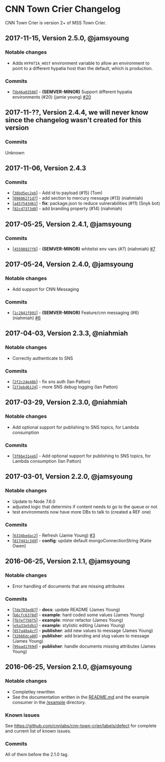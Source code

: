 # CNN Town Crier Changelog
CNN Town Crier is version 2+ of MSS Town Crier.

## 2017-11-15, Version 2.5.0, @jamsyoung

### Notable changes
- Adds `HYPATIA_HOST` environment variable to allow an environment to point to a different hypatia host than the default,
  which is production.

### Commits
* [[`5b46a03586`](https://github.com/cnnlabs/cnn-town-crier/commit/5b46a03586)] - **(SEMVER-MINOR)** Support different hypatia environments (#20) (jamie young) [#20](https://github.com/cnnlabs/cnn-town-crier/pull/20)





## 2017-11-??, Version 2.4.4, we will never know since the changelog wasn't created for this version

### Commits
Unknown

## 2017-11-06, Version 2.4.3

### Commits

* [[`38bd5ec2eb`](https://github.com/cnnlabs/cnn-town-crier/commit/38bd5ec2eb)] - Add id to payload (#15) (Tom)
* [[`09606271d7`](https://github.com/cnnlabs/cnn-town-crier/commit/09606271d7)] - add section to mercury message (#13) (niahmiah)
* [[`a457543d61`](https://github.com/cnnlabs/cnn-town-crier/commit/a457543d61)] - **fix**: package.json to reduce vulnerabilities (#11) (Snyk bot)
* [[`92cd7373d8`](https://github.com/cnnlabs/cnn-town-crier/commit/92cd7373d8)] - add branding property (#14) (niahmiah)



## 2017-05-25, Version 2.4.1, @jamsyoung

### Commits
* [[`45598927f6`](https://github.com/cnnlabs/cnn-town-crier/commit/45598927f6)] - **(SEMVER-MINOR)** whitelist env vars (#7) (niahmiah) [#7](https://github.com/cnnlabs/cnn-town-crier/pull/7)




## 2017-05-24, Version 2.4.0, @jamsyoung

### Notable changes

- Add support for CNN Messaging

### Commits

* [[`1c2841f891`](https://github.com/cnnlabs/cnn-town-crier/commit/1c2841f891)] - **(SEMVER-MINOR)** Feature/cnn messaging (#6) (niahmiah) [#6](https://github.com/cnnlabs/cnn-town-crier/pull/6)




## 2017-04-03, Version 2.3.3, @niahmiah

### Notable changes

- Correctly authenticate to SNS

### Commits

* [[`2f2c24e48b`](https://github.com/cnnlabs/cnn-town-crier/commit/2f2c24e48b)] - fix sns auth (Ian Patton)
* [[`273ebd6124`](https://github.com/cnnlabs/cnn-town-crier/commit/273ebd6124)] - more SNS debug logging (Ian Patton)


## 2017-03-29, Version 2.3.0, @niahmiah

### Notable changes

- Add optional support for publishing to SNS topics, for Lambda consumption

### Commits

* [[`3f6be31eeb`](https://github.com/cnnlabs/cnn-town-crier/commit/3f6be31eeb)] - Add optional support for publishing to SNS topics, for Lambda consumption (Ian Patton)

## 2017-03-01, Version 2.2.0, @jamsyoung

### Notable changes

- Update to Node 7.6.0
- adjusted logic that determins if content needs to go to the queue or not
- test environments now have more DBs to talk to (created a REF one)


### Commits

* [[`6334bedac2`](https://github.com/cnnlabs/cnn-town-crier/commit/6334bedac2)] - Refresh (Jamie Young) [#3](https://github.com/cnnlabs/cnn-town-crier/pull/3)
* [[`817d41c349`](https://github.com/cnnlabs/cnn-town-crier/commit/817d41c349)] - **config**: update default mongoConnectionString (Katie Owen)



## 2016-06-25, Version 2.1.1, @jamsyoung

### Notable changes

- Error handling of documents that are missing attributes


### Commits

* [[`7de703ed67`](https://github.com/cnnlabs/cnn-town-crier/commit/7de703ed67)] - **docs**: update README (James Young)
* [[`b6cfc6378d`](https://github.com/cnnlabs/cnn-town-crier/commit/b6cfc6378d)] - **example**: hard coded some values (James Young)
* [[`fb7ef750f5`](https://github.com/cnnlabs/cnn-town-crier/commit/fb7ef750f5)] - **example**: minor refactor (James Young)
* [[`e5a33e5db1`](https://github.com/cnnlabs/cnn-town-crier/commit/e5a33e5db1)] - **example**: stylistic editing (James Young)
* [[`857a40a4cf`](https://github.com/cnnlabs/cnn-town-crier/commit/857a40a4cf)] - **publisher**: add new values to message (James Young)
* [[`32666dca80`](https://github.com/cnnlabs/cnn-town-crier/commit/32666dca80)] - **publisher**: add branding and slug values to message (James Young)
* [[`99aad1769d`](https://github.com/cnnlabs/cnn-town-crier/commit/99aad1769d)] - **publisher**: handle documents missing attributes (James Young)




## 2016-06-25, Version 2.1.0, @jamsyoung

### Notable changes

- Completley rewritten
- See the documentation written in the [README.md](./README.md) and the example
  consumer in the [/example](./example) directory.


### Known issues

See https://github.com/cnnlabs/cnn-town-crier/labels/defect for complete and
current list of known issues.


### Commits

All of them before the 2.1.0 tag.
